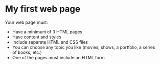 # My first web page
Your web page must:
- Have a minimum of 3 HTML pages
- Have content and styles
- Include separate HTML and CSS files
- You can choose any topic you like (movies, shows, a portfolio, a series of books, etc.)
- One of the pages must include an HTML form
